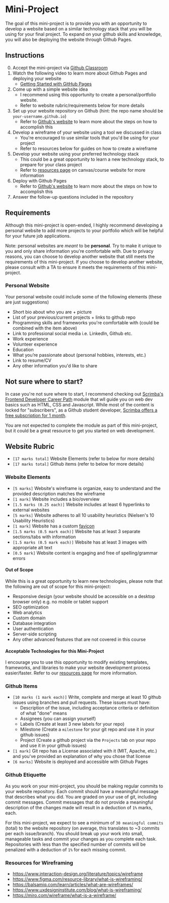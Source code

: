 # Mini-Project 

The goal of this mini-project is to provide you with an opportunity to develop a website based on a similar technology stack that you will be using for your final project. To expand on your github skills and knowledge, you will also be deploying the website through Github Pages.

## Instructions
0. Accept the mini-project via [Github Classroom](https://classroom.github.com/a/vSmNbncv)
1. Watch the following video to learn more about Github Pages and deploying your website
   - [Getting Started with GitHub Pages](https://youtu.be/QyFcl_Fba-k?si=oH0L3BZo8h9x1Yby)
2. Come up with a simple website idea
   - I recommend using this opportunity to create a personal/portfolio website.
   - Refer to website rubric/requirements below for more details
3. Set up your website repository on Github (hint: the repo name should be `your-username.github.io`)
   - Refer to [Github's website](https://pages.github.com/) to learn more about the steps on how to accomplish this
4. Develop a wireframe of your website using a tool we discussed in class
   - You're encouraged to use similar tools that you'd be using for your project
   - Refer to resources below for guides on how to create a wireframe
5. Develop your website using your preferred technology stack
   - This could be a great opportunity to learn a new technology stack, to prepare for your class project
   - Refer to [resources page](https://parsa-rajabi.github.io/CMPT-276/#/resources) on canvas/course website for more information
6. Deploy with Github Pages
   - Refer to [Github's website](https://pages.github.com/) to learn more about the steps on how to accomplish this
7. Answer the follow-up questions included in the repository

## Requirements

Although this mini-project is open-ended, I highly recommend developing a personal website to add more projects to your portfolio which will be helpful for your future job applications.

Note: personal websites are _meant_ to be **personal**. Try to make it unique to you and only share information you're comfortable with. Due to privacy reasons, you can choose to develop another website that still meets the requirements of this mini-project. If you choose to develop another website, please consult with a TA to ensure it meets the requirements of this mini-project.

### Personal Website

Your personal website could include some of the following elements (these are just suggestions)

- Short bio about who you are + picture
- List of your previous/current projects + links to github repo
- Programming skills and frameworks you're comfortable with (could be combined with the item above)
- Link to professional social media i.e. LinkedIn, Github etc.
- Work experience
- Volunteer experience
- Education
- What you’re passionate about (personal hobbies, interests, etc.)
- Link to resume/CV
- Any other information you'd like to share

## Not sure where to start?

In case you're not sure where to start, I recommend checking out [Scrimba's Frontend Developer Career Path](https://scrimba.com/the-frontend-developer-career-path-c0j) module that wll guide you on web dev basics such as HTML, CSS and Javascript. While most of the content is locked for "subscribers", as a Github student developer, [Scrimba offers a free subscription for 1 month](https://scrimba.helpscoutdocs.com/article/19-do-you-offer-student-discounts). 

You are not expected to complete the module as part of this mini-project, but it could be a great resource to get you started on web development.

## Website Rubric

- `[17 marks total]` Website Elements (refer to below for more details)
- `[17 marks total]` Github items (refer to below for more details)

### Website Elements 

- `[5 marks]` Website's wireframe is organize, easy to understand and the provided description matches the wireframe 
- `[1 mark]` Website includes a bio/overview
- `[1.5 marks (0.25 each)]` Website includes at least 6 hyperlinks to external websites
- `[5 marks]` Website adheres to all 10 usability heuristics (Nielsen's 10 Usability Heuristics)
- `[1 mark]` Website has a custom [favicon](https://favicon.io/tutorials/what-is-a-favicon/)
- `[1.5 marks (0.5 mark each)]` Website has at least 3 separate sections/tabs with information
- `[1.5 marks (0.5 mark each)]` Website has at least 3 images with appropriate alt text
- `[0.5 mark]` Website content is engaging and free of spelling/grammar errors

#### Out of Scope

While this is a great opportunity to learn new technologies, please note that the following are out of scope for this mini-project:

- Responsive design (your website should be accessible on a desktop browser only) e.g. no mobile or tablet support
- SEO optimization
- Web analytics
- Custom domain
- Database integration
- User authentication
- Server-side scripting
- Any other advanced features that are not covered in this course

#### Acceptable Technologies for this Mini-Project

I encourage you to use this opportunity to modify existing templates, frameworks, and libraries to make your website development process easier/faster. Refer to our [resources page](https://parsa-rajabi.github.io/CMPT-276/#/resources) for more information. 

### Github Items 

- `[10 marks (1 mark each)]` Write, complete and merge at least 10 github issues using branches and pull requests. These issues must have:
   - Description of the issue, including acceptance criteria or definition of what "done" means
   - Assignees (you can assign yourself)
   - Labels (Create at least 3 new labels for your repo)
   - Milestone (Create a `milestone` for your git repo and use it in your github issues)
   - Project (Create a github project via the `Projects` tab on your repo and use it in your github issues)
- `[1 mark]` Git repo has a License associated with it (MIT, Apache, etc.) and you've provided an explanation of why you chose that license
- `[6 marks]` Website is deployed and accessible with Github Pages

### Github Etiquette

As you work on your mini-project, you should be making regular commits to your website repository. Each commit should have a meaningful message that describes what you did. You are graded on your use of git, including commit messages. Commit messages that do not provide a meaningful description of the changes made will result in a deduction of `1%` marks, each. 

For this mini-project, we expect to see a minimum of `30 meaningful commits` (total) to the website repository (on average, this translates to ~3 commits per each issue/branch). You should break up your work into small, manageable tasks and commit your changes as you complete each task. Repositories with less than the specified number of commits will be penalized with a deduction of `1%` for each missing commit.

### Resources for Wireframing

- https://www.interaction-design.org/literature/topics/wireframe
- https://www.figma.com/resource-library/what-is-wireframing/
- https://balsamiq.com/learn/articles/what-are-wireframes/
- https://www.uxdesigninstitute.com/blog/what-is-wireframing/
- https://miro.com/wireframe/what-is-a-wireframe/